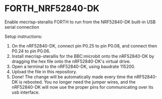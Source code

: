 # FORTH_NRF52840-DK
Enable mecrisp-sterallis FORTH to run from the NRF52840-DK built-in USB serial connection

Setup instructions:  
1.  On the nRF52840-DK, connect pin P0.25 to pin P0.08, and connect then P0.24 to pin P0.06.  
2.  Install mecrisp-sterallis for the BBC:microbit onto the nRF52840-DK by dragging the hex file onto the nRF52840-DK's virtual drive.
3.  Open a terminal to the nRF52840-DK, using baudrate 115200.
4.  Upload the file in this repository.
5.  Done!  The change will be automatically made every time the nRF52840-DK is rebooted.  You no longer need the jumper wires, and the nRF52840-DK will now use the proper pins for communicating over its usb interface.  

